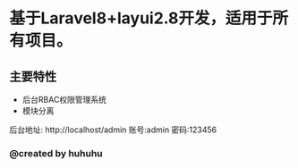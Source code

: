 基于Laravel8+layui2.8开发，适用于所有项目。
===============


## **主要特性**

* 后台RBAC权限管理系统
* 模块分离

后台地址: http://localhost/admin
账号:admin
密码:123456

  
### @created by huhuhu


